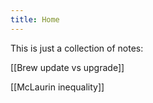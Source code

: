 ```yaml
---
title: Home
---
```


This is just a collection of notes:

[[Brew update vs upgrade]]

[[McLaurin inequality]]
